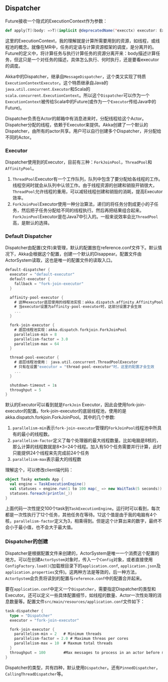 ## Dispatcher

Future接收一个隐式的ExecutionContext作为参数：

```Scala
def apply[T](body: =>T)(implicit @deprecatedName('execctx) executor: ExecutionContext): Future[T]
```

这里的ExecutionContext，我的理解就是计算所需要用到的资源，如线程，或线程池的概念。就像在MR中，任务的定语与计算资源框架的调度，是分离开的。Future的定义中，将计算任务与执行计算任务的资源分离开来：body描述计算任务，但这只是一个对任务的描述，具体怎么执行、何时执行，还是要看executor的调度。


Akka中的Dispatcher，继承自`MessageDispatcher`，这个类又实现了特质`ExecutionContextExecutor`。这个特质继承自Java的`java.util.concurrent.Executor`和Scala的`scala.concurrent.ExecutionContext`。所以这个`Dispatcher`可以作为一个`ExecutionContext`被传给Scala中的Future(或作为一个`Executor`传给Java中的Future)。

Dispatcher负责在Actor的邮箱中有消息进来时，分配线程给这个Actor。Dispatcher分配的线程，依赖于Executor来提供。Akka创建了一个默认的Dispatcher，由所有的actor共享。用户可以自行创建多个Dispatcher，并分配给不同的Actor。

### Executor

Dispatcher使用到的Executor，目前有三种：`ForkJoinPool`，`ThreadPool`和`AffinityPool`。

1. `ThreadPool`Executor有一个工作队列，队列中包含了要分配给各线程的工作。线程空闲时就会从队列中认领工作。由于线程资源的创建和销毁开销很大，`ThreadPool`允许线程的重用，可以减轻线程创建和销毁的消耗，提高Executor效率。
2. `ForkJoinPool`Executor使用一种分治算法，递归的将任务分割成更小的子任务，然后把子任务分配给不同的线程执行。然后再把结果组合起来。`ForkJoinPool`Executor是在Java7中引入的。一般来说效率会比`ThreadPool`高，是默认的选择。


### Default Dispatcher

Dispatcher由配置(文件)来管理，默认的配置放在reference.conf文件下。默认情况下，Akka会根据这个配置，创建一个默认的Disappear。配置文件由ActorSystem读取，这也是唯一的配置文件的读取入口。

```Scala
default-dispatcher {
  executor = "default-executor"
  default-executor {
    fallback = "fork-join-executor"
  }

  affinity-pool-executor {
    # 这种executor底层使用的线程池实现：akka.dispatch.affinity.AffinityPool
    # 当executor设置为affinity-pool-executor时，这部分设置才会生效
    ...
  }

  fork-join-executor {
    # 底层线程池实现：akka.dispatch.forkjoin.ForkJoinPool
    parallelism-min = 8
    parallelism-factor = 3.0
    parallelism-max = 64
  }

  thread-pool-executor {
    # 底层线程池使用： java.util.concurrent.ThreadPoolExecutor
    # 只有在设置"executor = "thread-pool-executor"时，这里的配置才会生效
    ...
  }

  shutdown-timeout = 1s
  throughput = 5
}
```

默认的Executor可以看到就是`ForkJoin` Executor，因此会使用fork-join-executor的配置。fork-join-executor的底层线程池，使用的是akka.dispatch.forkjoin.ForkJoinPool。其中的几个参数:

1. `parallelism-min`表示`fork-join-executor`管理的`ForkJoinPool`线程池中所具有的最小的线程数。
2. `parallelism-factor`定义了每个处理器的最大线程数量。比如电脑是8核的，那么计算的线程数就是8*3=24个线程。加入有50个任务需要并行计算，此时只能提供24个线程来先完成前24个任务
3. `parallelism-max`表示最大的线程数

理解这个，可以修改client端代码：

```Scala
object Tasky extends App {
  val engine = TaskExecutionEngine()
  val statuses = engine.run(1 to 100 map(_ => new WaitTask(5 seconds)) toList)
  statuses.foreach(println(_))
}
```

上面代码一次性提交100个task到`TaskExecutionEngine`。运行时可以看到，每次都是一次性执行了12个任务，其他任务在等待。12这个值是由于我的电脑有4个核，`parallelism-factor`定义为3，相乘得到。但是这个计算出来的数字，最终不会小于最小值，也不会大于最大值。

### Dispatcher的创建

Dispatcher是根据配置文件来创建的，ActorSystem是唯一一个消费这个配置的地方。可以在创建`ActorSystem`对象时，传入一个`Config`对象，或者直接使用`ConfigFactory.load()`(加载根目录下的`application.conf`, `application.json`及`application.properties`文件)。这两种方法是等效的，后一种方法，`ActorSystem`会负责将读到的配置与`reference.conf`中的配置合并起来。

要在`application.conf`中定义一个`Dispatcher`，需要指定Dispatcher的类型和Executor。还可以定义一些具体配置细节，如线程的数量、Actor一次性处理的消息数量等。配置文件`src/main/resources/application.conf`文件如下：

```Scala
task-dispatcher {
  type = "Dispatcher"
  executor = "fork-join-executor"

  fork-join-executor {
    parallelism-min = 2   # Minimum threads
    parallelism-factor = 2.0 # Maximum threas per cores
    parallelism-max = 10  # Maxmum total threads
  }
  throughput = 100        #Max messages to process in an actor before moving on
}
```

Dispatcher的类型，共有四种，默认使用`Dispatcher`。还有`PinnedDispatcher`，`CallingThreadDispatcher`等。
